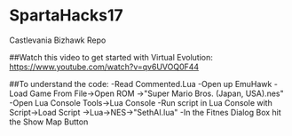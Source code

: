 # SpartaHacks17
Castlevania Bizhawk Repo


##Watch this video to get started with Virtual Evolution:
https://www.youtube.com/watch?v=qv6UVOQ0F44

##To understand the code:
-Read Commented.Lua
-Open up EmuHawk
-Load Game From File->Open ROM         ->"Super Mario Bros. (Japan, USA).nes"
-Open Lua Console Tools->Lua Console
-Run script in Lua Console with Script->Load Script   ->Lua->NES->"SethAI.lua"
-In the Fitnes Dialog Box hit the Show Map Button

